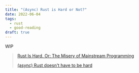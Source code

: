 ```yaml
---
title: "(Async) Rust is Hard or Not?"
date: 2022-06-04
tags:
  - rust
  - good-reading
draft: true
---
```


WIP

> [Rust Is Hard, Or: The Misery of Mainstream Programming](https://hirrolot.github.io/posts/rust-is-hard-or-the-misery-of-mainstream-programming.html)
>
> [(async) Rust doesn't have to be hard](https://itsallaboutthebit.com/async-simple)
